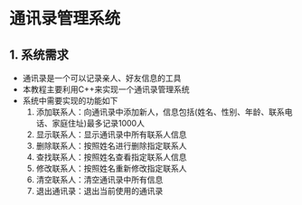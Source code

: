 # 通讯录管理系统
## 1. 系统需求

- 通讯录是一个可以记录亲人、好友信息的工具
- 本教程主要利用C++来实现一个通讯录管理系统
- 系统中需要实现的功能如下
    1. 添加联系人：向通讯录中添加新人，信息包括(姓名、性别、年龄、联系电话、家庭住址)最多记录1000人
    2. 显示联系人：显示通讯录中所有联系人信息
    3. 删除联系人：按照姓名进行删除指定联系人
    4. 查找联系人：按照姓名查看指定联系人信息
    5. 修改联系人：按照姓名重新修改指定联系人
    6. 清空联系人：清空通讯录中所有信息
    7. 退出通讯录：退出当前使用的通讯录